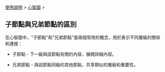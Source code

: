 [使用說明](/dragonnest/drawnote/manual/zh) > [心智圖](/dragonnest/drawnote/manual/zh/mind_mapping) >

子節點與兄弟節點的區別
---

在心智圖中，"子節點"和"兄弟節點"是兩個常用的概念，用於表示不同層級的關係和連接：

- 子節點 - 下一級與該節點有關的內容，展開詳細內容。

- 兄弟節點 - 與該節點同級的其他節點，共享類似的層級和重要性。